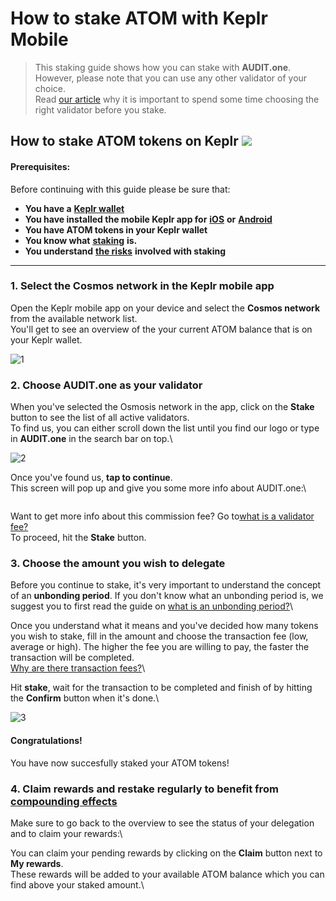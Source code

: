 # How to stake ATOM with Keplr Mobile

> This staking guide shows how you can stake with **AUDIT.one**.\
> However, please note that you can use any other validator of your choice.\
> Read [our article](../../markdowns/importance\_of\_choosing\_the\_right\_validator.md) why it is important to spend some time choosing the right validator before you stake.

## How to stake ATOM tokens on Keplr [![](https://user-images.githubusercontent.com/95366163/145463431-e952e520-622d-4592-9760-ac8140d45d3c.png)](how\_to\_stake\_atom\_with\_keplr.md)

#### Prerequisites:

Before continuing with this guide please be sure that:

* **You have a** [**Keplr wallet**](../../crypto-wallets/how\_to\_create\_a\_keplr\_wallet.md)
* **You have installed the mobile Keplr app for** [**iOS**](https://apps.apple.com/us/app/keplr-wallet/id1567851089) **or** [**Android**](https://play.google.com/store/apps/details?id=com.chainapsis.keplr\&hl=nl\&gl=US)
* **You have ATOM tokens in your Keplr wallet**
* **You know what** [**staking**](../../markdowns/what\_is\_staking.md) **is.**
* **You understand** [**the risks**](../../markdowns/risks\_of\_staking.md) **involved with staking**

***

### 1. **Select the Cosmos network in the Keplr mobile app**

Open the Keplr mobile app on your device and select the **Cosmos network** from the available network list.\
You'll get to see an overview of the your current ATOM balance that is on your Keplr wallet.

![1](https://user-images.githubusercontent.com/95366163/146221515-2b520072-4b3c-400f-b489-c281ae222c3e.png)

### 2. **Choose AUDIT.one as your validator**

When you've selected the Osmosis network in the app, click on the **Stake** button to see the list of all active validators.\
To find us, you can either scroll down the list until you find our logo or type in **AUDIT.one** in the search bar on top.\


![2](https://user-images.githubusercontent.com/95366163/146221543-ea6ad6b3-37c1-46a7-afae-e2d2845fe33a.png)

Once you've found us, **tap to continue**.\
This screen will pop up and give you some more info about AUDIT.one:\


<figure><img src="https://user-images.githubusercontent.com/95366163/146221598-76045eaa-05f6-44a8-ab1c-962d1484eac3.png" alt=""><figcaption></figcaption></figure>

Want to get more info about this commission fee? Go to[what is a validator fee?](../../markdowns/validator\_fee.md)\
To proceed, hit the **Stake** button.

### **3. Choose the amount you wish to delegate**

Before you continue to stake, it's very important to understand the concept of an **unbonding period**. If you don't know what an unbonding period is, we suggest you to first read the guide on [what is an unbonding period?](../../markdowns/unbonding\_period.md)\


Once you understand what it means and you've decided how many tokens you wish to stake, fill in the amount and choose the transaction fee (low, average or high). The higher the fee you are willing to pay, the faster the transaction will be completed.\
[Why are there transaction fees?](../../markdowns/transaction\_fees.md)\


Hit **stake**, wait for the transaction to be completed and finish of by hitting the **Confirm** button when it's done.\


![3](https://user-images.githubusercontent.com/95366163/146224038-3d949209-35e1-4b30-93cc-668c2ceaafcc.png)

#### **Congratulations!**

You have now succesfully staked your ATOM tokens!

### 4. **Claim rewards and restake regularly to benefit from** [**compounding effects**](../../markdowns/compounding\_interest.md)

Make sure to go back to the overview to see the status of your delegation and to claim your rewards:\


You can claim your pending rewards by clicking on the **Claim** button next to **My rewards**.\
These rewards will be added to your available ATOM balance which you can find above your staked amount.\


<figure><img src="https://user-images.githubusercontent.com/95366163/146224078-336b9912-6a67-4486-8e89-61755c28cafc.png" alt=""><figcaption></figcaption></figure>

